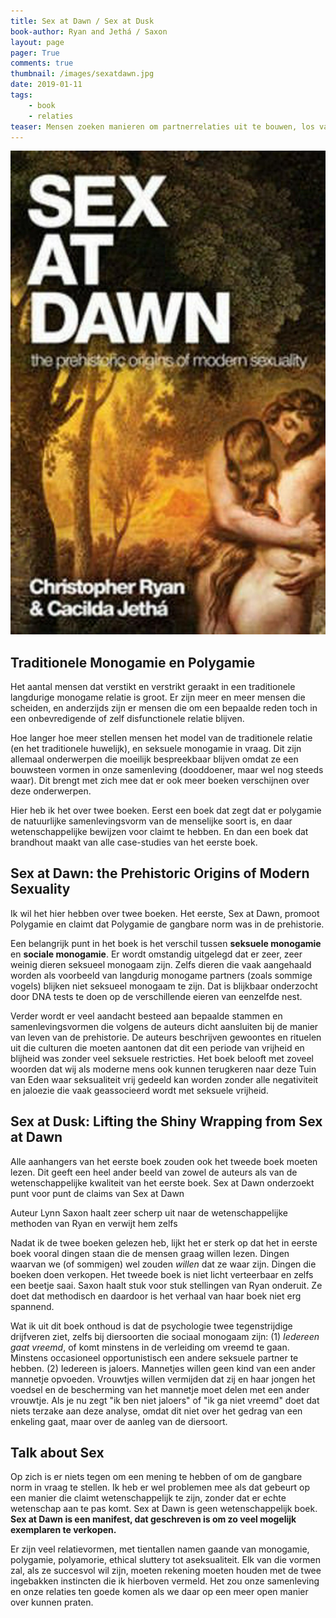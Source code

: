 ```yaml
---
title: Sex at Dawn / Sex at Dusk
book-author: Ryan and Jethá / Saxon
layout: page
pager: True
comments: true
thumbnail: /images/sexatdawn.jpg
date: 2019-01-11
tags:
    - book
    - relaties
teaser: Mensen zoeken manieren om partnerrelaties uit te bouwen, los van oude dogma's. Hier zijn twee boeken die zich buigen over het al dan niet monogaam zijn van Homo Sapiens. 
---
```


![Sex at Dawn, Ryan and Jethá](/images/sexatdawn.jpg "Sex at Dawn, Ryan and Jethá")

## Traditionele Monogamie en Polygamie

Het aantal mensen dat verstikt en verstrikt geraakt in een traditionele langdurige monogame relatie is groot. Er zijn meer en meer mensen die scheiden, en anderzijds zijn er mensen die om een bepaalde reden toch in een onbevredigende of zelf disfunctionele relatie blijven.  

Hoe langer hoe meer stellen mensen het model van de traditionele relatie (en het traditionele huwelijk), en seksuele monogamie in vraag. Dit zijn allemaal onderwerpen die moeilijk bespreekbaar blijven omdat ze een bouwsteen vormen in onze samenleving (dooddoener, maar wel nog steeds waar). Dit brengt met zich mee dat er ook meer boeken verschijnen over deze onderwerpen.

Hier heb ik het over twee boeken. Eerst een boek dat zegt dat er polygamie de natuurlijke samenlevingsvorm van de menselijke soort is, en daar wetenschappelijke bewijzen voor claimt te hebben. En dan een boek dat brandhout maakt van alle case-studies van het eerste boek.  

## Sex at Dawn: the Prehistoric Origins of Modern Sexuality

Ik wil het hier hebben over twee boeken. Het eerste, Sex at Dawn, promoot Polygamie en claimt dat Polygamie de gangbare norm was in de prehistorie.

Een belangrijk punt in het boek is het verschil tussen **seksuele monogamie** en **sociale monogamie**. Er wordt omstandig uitgelegd dat er zeer, zeer weinig dieren seksueel monogaam zijn. Zelfs dieren die vaak aangehaald worden als voorbeeld van langdurig monogame partners (zoals sommige vogels) blijken niet seksueel monogaam te zijn. Dat is blijkbaar onderzocht door DNA tests te doen op de verschillende eieren van eenzelfde nest. 

Verder wordt er veel aandacht besteed aan bepaalde stammen en samenlevingsvormen die volgens de auteurs dicht aansluiten bij de manier van leven van de prehistorie. De auteurs beschrijven gewoontes en rituelen uit die culturen die moeten aantonen dat dit een periode van vrijheid en blijheid was zonder veel seksuele restricties. Het boek belooft met zoveel woorden dat wij als moderne mens ook kunnen terugkeren naar deze Tuin van Eden waar seksualiteit vrij gedeeld kan worden zonder alle negativiteit en jaloezie die vaak geassocieerd wordt met seksuele vrijheid.

## Sex at Dusk: Lifting the Shiny Wrapping from Sex at Dawn

Alle aanhangers van het eerste boek zouden ook het tweede boek moeten lezen. Dit geeft een heel ander beeld van zowel de auteurs als van de wetenschappelijke kwaliteit van het eerste boek. Sex at Dawn onderzoekt punt voor punt de claims van Sex at Dawn

Auteur Lynn Saxon haalt zeer scherp uit naar de wetenschappelijke methoden van Ryan en verwijt hem zelfs 

Nadat ik de twee boeken gelezen heb, lijkt het er sterk op dat het in eerste boek vooral dingen staan die de mensen graag willen lezen. Dingen waarvan we (of sommigen) wel zouden *willen* dat ze waar zijn. Dingen die boeken doen verkopen. Het tweede boek is niet licht verteerbaar en zelfs een beetje saai. Saxon haalt stuk voor stuk stellingen van Ryan onderuit. Ze doet dat methodisch en daardoor is het verhaal van haar boek niet erg spannend.

Wat ik uit dit boek onthoud is dat de psychologie twee tegenstrijdige drijfveren ziet, zelfs bij diersoorten die sociaal monogaam zijn: (1) *Iedereen gaat vreemd*, of komt minstens in de verleiding om vreemd te gaan. Minstens occasioneel opportunistisch een andere seksuele partner te hebben. (2) Iedereen is jaloers. Mannetjes willen geen kind van een ander mannetje opvoeden. Vrouwtjes willen vermijden dat zij en haar jongen het voedsel en de bescherming van het mannetje  moet delen met een ander vrouwtje. 
Als je nu zegt "ik ben niet jaloers" of "ik ga niet vreemd" doet dat niets terzake aan deze analyse, omdat dit niet over het gedrag van een enkeling gaat, maar over de aanleg van de diersoort. 

## Talk about Sex

Op zich is er niets tegen om een mening te hebben of om de gangbare norm in vraag te stellen. Ik heb er wel problemen mee als dat gebeurt op een manier die claimt wetenschappelijk te zijn, zonder dat er echte wetenschap aan te pas komt. Sex at Dawn is geen wetenschappelijk boek. **Sex at Dawn is een manifest, dat geschreven is om zo veel mogelijk exemplaren te verkopen.**  

Er zijn veel relatievormen, met tientallen namen gaande van monogamie, polygamie, polyamorie, ethical sluttery tot aseksualiteit. Elk van die vormen zal, als ze succesvol wil zijn, moeten rekening moeten houden met de twee ingebakken instincten die ik hierboven vermeld. Het zou onze samenleving en onze relaties ten goede komen als we daar op een meer open manier over kunnen praten.

